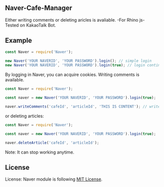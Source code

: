 ## Naver-Cafe-Manager
Either writing comments or deleting aricles is avaliable. -For Rhino js-
Tested on KakaoTalk Bot.

## Example
```js
const Naver = require('Naver');

new Naver('YOUR NAVERID', 'YOUR PASSWORD').login(); // simple login
new Naver('YOUR NAVERID', 'YOUR PASSWORD').login(true); // login continue
```
By logging in Naver, you can acquire cookies.
Writing comments is available.
```js
const Naver = require('Naver');

const naver = new Naver('YOUR NAVERID', 'YOUR PASSWORD').login(true);

naver.writeComments('cafeId', 'articleId', 'THIS IS CONTENT'); // write comments
```
or deleting articles:
```js
const Naver = require('Naver');

const naver = new Naver('YOUR NAVERID', 'YOUR PASSWORD').login(true);

naver.deleteArticle('cafeId', 'articleId');
```
Note: It can stop working anytime.

## License
License: Naver module is following [MIT License](https://github.com/dev-kiri/Naver-Cafe-Manager/blob/main/LICENSE).

